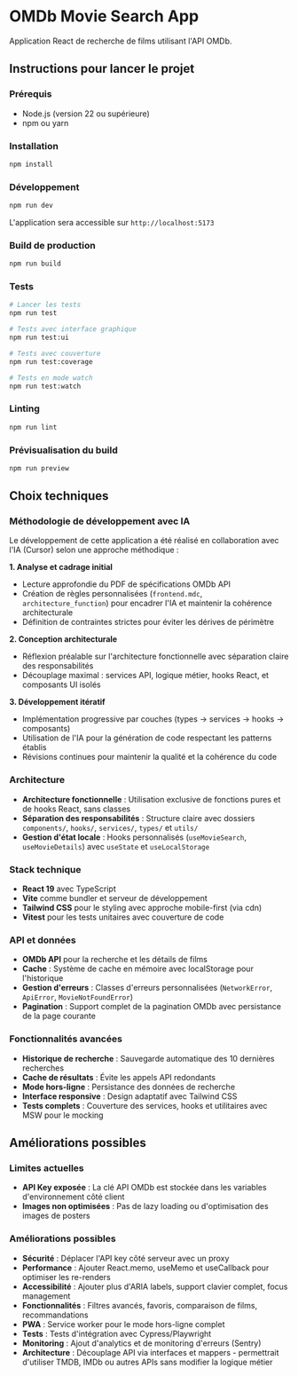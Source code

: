 # OMDb Movie Search App

Application React de recherche de films utilisant l'API OMDb.

## Instructions pour lancer le projet

### Prérequis
- Node.js (version 22 ou supérieure)
- npm ou yarn

### Installation
```bash
npm install
```

### Développement
```bash
npm run dev
```
L'application sera accessible sur `http://localhost:5173`

### Build de production
```bash
npm run build
```

### Tests
```bash
# Lancer les tests
npm run test

# Tests avec interface graphique
npm run test:ui

# Tests avec couverture
npm run test:coverage

# Tests en mode watch
npm run test:watch
```

### Linting
```bash
npm run lint
```

### Prévisualisation du build
```bash
npm run preview
```


## Choix techniques

### Méthodologie de développement avec IA

Le développement de cette application a été réalisé en collaboration avec l'IA (Cursor) selon une approche méthodique :

**1. Analyse et cadrage initial**
- Lecture approfondie du PDF de spécifications OMDb API
- Création de règles personnalisées (`frontend.mdc`, `architecture_function`) pour encadrer l'IA et maintenir la cohérence architecturale
- Définition de contraintes strictes pour éviter les dérives de périmètre

**2. Conception architecturale**
- Réflexion préalable sur l'architecture fonctionnelle avec séparation claire des responsabilités
- Découplage maximal : services API, logique métier, hooks React, et composants UI isolés

**3. Développement itératif**
- Implémentation progressive par couches (types → services → hooks → composants)
- Utilisation de l'IA pour la génération de code respectant les patterns établis
- Révisions continues pour maintenir la qualité et la cohérence du code

### Architecture
- **Architecture fonctionnelle** : Utilisation exclusive de fonctions pures et de hooks React, sans classes
- **Séparation des responsabilités** : Structure claire avec dossiers `components/`, `hooks/`, `services/`, `types/` et `utils/`
- **Gestion d'état locale** : Hooks personnalisés (`useMovieSearch`, `useMovieDetails`) avec `useState` et `useLocalStorage`

### Stack technique
- **React 19** avec TypeScript 
- **Vite** comme bundler et serveur de développement
- **Tailwind CSS** pour le styling avec approche mobile-first (via cdn)
- **Vitest** pour les tests unitaires avec couverture de code 

### API et données
- **OMDb API** pour la recherche et les détails de films
- **Cache** : Système de cache en mémoire avec localStorage pour l'historique
- **Gestion d'erreurs** : Classes d'erreurs personnalisées (`NetworkError`, `ApiError`, `MovieNotFoundError`)
- **Pagination** : Support complet de la pagination OMDb avec persistance de la page courante

### Fonctionnalités avancées
- **Historique de recherche** : Sauvegarde automatique des 10 dernières recherches
- **Cache de résultats** : Évite les appels API redondants
- **Mode hors-ligne** : Persistance des données de recherche
- **Interface responsive** : Design adaptatif avec Tailwind CSS
- **Tests complets** : Couverture des services, hooks et utilitaires avec MSW pour le mocking

## Améliorations possibles

### Limites actuelles
- **API Key exposée** : La clé API OMDb est stockée dans les variables d'environnement côté client
- **Images non optimisées** : Pas de lazy loading ou d'optimisation des images de posters

### Améliorations possibles
- **Sécurité** : Déplacer l'API key côté serveur avec un proxy
- **Performance** : Ajouter React.memo, useMemo et useCallback pour optimiser les re-renders
- **Accessibilité** : Ajouter plus d'ARIA labels, support clavier complet, focus management
- **Fonctionnalités** : Filtres avancés, favoris, comparaison de films, recommandations
- **PWA** : Service worker pour le mode hors-ligne complet
- **Tests** : Tests d'intégration avec Cypress/Playwright
- **Monitoring** : Ajout d'analytics et de monitoring d'erreurs (Sentry)
- **Architecture** : Découplage API via interfaces et mappers - permettrait d'utiliser TMDB, IMDb ou autres APIs sans modifier la logique métier
